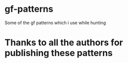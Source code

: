 # gf-patterns
Some of the gf patterns which i use while hunting 


# Thanks to all the authors for publishing these patterns
